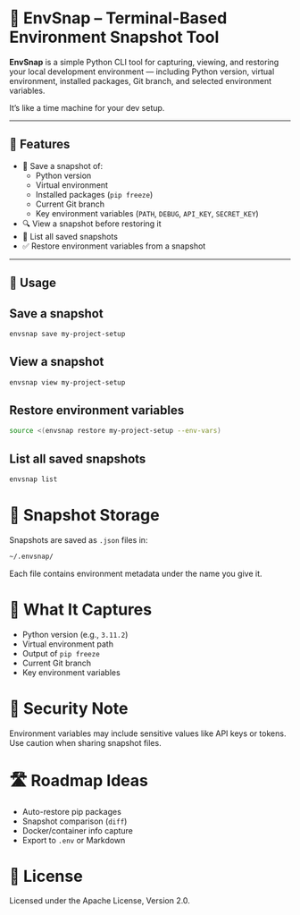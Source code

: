 # 🧠 EnvSnap – Terminal-Based Environment Snapshot Tool

**EnvSnap** is a simple Python CLI tool for capturing, viewing, and restoring your local development environment — including Python version, virtual environment, installed packages, Git branch, and selected environment variables.

It’s like a time machine for your dev setup.

---

## 🔧 Features

- 📸 Save a snapshot of:
  - Python version
  - Virtual environment
  - Installed packages (`pip freeze`)
  - Current Git branch
  - Key environment variables (`PATH`, `DEBUG`, `API_KEY`, `SECRET_KEY`)
- 🔍 View a snapshot before restoring it
- 🧾 List all saved snapshots
- ✅ Restore environment variables from a snapshot

---

## 🚀 Usage

## Save a snapshot

```bash
envsnap save my-project-setup
```

## View a snapshot

```bash
envsnap view my-project-setup
```

## Restore environment variables

```bash
source <(envsnap restore my-project-setup --env-vars)
```

## List all saved snapshots

```bash
envsnap list
```

# 📂 Snapshot Storage

Snapshots are saved as `.json` files in:

```bash
~/.envsnap/
```

Each file contains environment metadata under the name you give it.

# 🤖 What It Captures

* Python version (e.g., `3.11.2`)
* Virtual environment path
* Output of `pip freeze`
* Current Git branch
* Key environment variables

# 🔐 Security Note

Environment variables may include sensitive values like API keys or tokens. Use caution when sharing snapshot files.

# 🛣 Roadmap Ideas

* Auto-restore pip packages
* Snapshot comparison (`diff`)
* Docker/container info capture
* Export to `.env` or Markdown

# 📄 License

Licensed under the Apache License, Version 2.0.
